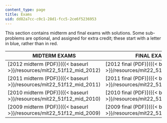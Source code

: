 ```yaml
---
content_type: page
title: Exams
uid: dd82a7cc-c0c1-28d1-fcc5-2ce6f5236953
---
```


This section contains midterm and final exams with solutions. Some sub-problems are optional, and assigned for extra credit; these start with a letter in blue, rather than in red.

| MIDTERM EXAMS | FINAL EXAMS |
| --- | --- |
| [2012 midterm (PDF)]({{< baseurl >}}/resources/mit22_51f12_mid_2012) | [2012 final (PDF)]({{< baseurl >}}/resources/mit22_51f12_final_2012) |
| [2011 midterm (PDF)]({{< baseurl >}}/resources/mit22_51f12_mid_2011) | [2011 final (PDF)]({{< baseurl >}}/resources/mit22_51f12_final_2011) |
| [2010 midterm (PDF)]({{< baseurl >}}/resources/mit22_51f12_mid_2010) | [2010 final (PDF)]({{< baseurl >}}/resources/mit22_51f12_final_2010) |
| [2009 midterm (PDF)]({{< baseurl >}}/resources/mit22_51f12_mid_2009) | [2009 final (PDF)]({{< baseurl >}}/resources/mit22_51f12_final_2009)